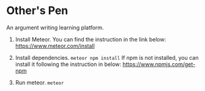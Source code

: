# Other's Pen

An argument writing learning platform. 

1. Install Meteor. 
You can find the instruction in the link below:
https://www.meteor.com/install

2. Install dependencies.
``` meteor npm install ```
If npm is not installed, you can install it following the instruction in below:
https://www.npmjs.com/get-npm 

3. Run meteor.
``` meteor ```